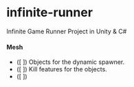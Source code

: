 # infinite-runner
Infinite Game Runner Project in Unity &amp; C#

#### Mesh
- ([ ]) Objects for the dynamic spawner. 
- ([ ]) Kill features for the objects.
- ([ ]) 